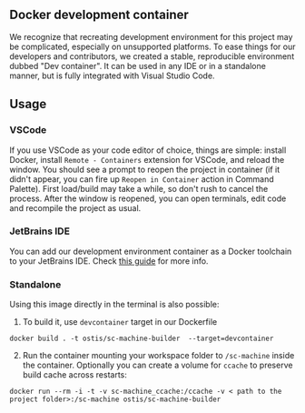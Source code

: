 ## Docker development container
We recognize that recreating development environment for this project may be complicated, especially on unsupported platforms. To ease things for our developers and contributors, we created a stable, reproducible environment dubbed "Dev container". It can be used in any IDE or in a standalone manner, but is fully integrated with Visual Studio Code.

## Usage
### VSCode
If you use VSCode as your code editor of choice, things are simple: install Docker, install `Remote - Containers` extension for VSCode, and reload the window. You should see a prompt to reopen the project in container (if it didn't appear, you can fire up `Reopen in Container` action in Command Palette). First load/build may take a while, so don't rush to cancel the process. After the window is reopened, you can open terminals, edit code and recompile the project as usual.

### JetBrains IDE
You can add our development environment container as a Docker toolchain to your JetBrains IDE. Check [this guide](https://www.jetbrains.com/help/clion/clion-toolchains-in-docker.html) for more info.

### Standalone
Using this image directly in the terminal is also possible:

1. To build it, use `devcontainer` target in our Dockerfile
```
docker build . -t ostis/sc-machine-builder  --target=devcontainer
```

2. Run the container mounting your workspace folder to `/sc-machine` inside the container. Optionally you can create a volume for `ccache` to preserve build cache across restarts:
```
docker run --rm -i -t -v sc-machine_ccache:/ccache -v < path to the project folder>:/sc-machine ostis/sc-machine-builder
```
